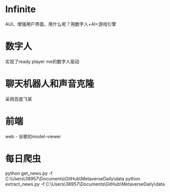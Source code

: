 # Infinite
AUI，增强用户界面，用什么呢？用数字人+AI+游戏引擎

# 数字人
实现了ready player me的数字人驱动

# 聊天机器人和声音克隆
采用百度飞桨

# 前端
web - 谷歌的model-viewer

# 每日爬虫
python get_news.py -f C:\Users\38957\Documents\GitHub\MetaverseDaily\data
python extract_news.py -f C:\Users\38957\Documents\GitHub\MetaverseDaily\data